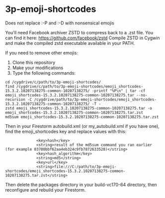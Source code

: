 # 3p-emoji-shortcodes
Does not replace :-P and :-D with nonsensical emojis

You'll need Facebook archiver ZSTD to compress back to a .zst file. You can find it here: https://github.com/facebook/zstd
Compile ZSTD in Cygwin and make the compiled zstd executable available in your PATH.

If you need to remove other emojis:

1. Clone this repository
2. Make your modifications
3. Type the following commands:

```
cd /cygdrive/c/path/to/3p-emoji-shortcodes/
find /cygdrive/c/path/to/3p-emoji-shortcodes/emoji_shortcodes-15.3.2.10207138275-common-10207138275/ -printf "%P\n" | tar -cf emoji_shortcodes-15.3.2.10207138275-common-10207138275.tar --no-recursion -C /cygdrive/path/to/3p-emoji-shortcodes/emoji_shortcodes-15.3.2.10207138275-common-10207138275/ -T -
zstd emoji_shortcodes-15.3.2.10207138275-common-10207138275.tar -o emoji_shortcodes-15.3.2.10207138275-common-10207138275.tar.zst
md5sum emoji_shortcodes-15.3.2.10207138275-common-10207138275.tar.zst
```

Then in your Firestorm autobuild.xml (or my_autobuild.xml if you have one), find the emoji_shortcodes key and replace values with this:

```
              <key>hash</key>
              <string>result of the md5sum command you ran earlier (for example 03780bbf62aa4eb324c9fb7872633528)</string>
              <key>hash_algorithm</key>
              <string>md5</string>
              <key>url</key>
              <string>file:///C:/path/to/3p-emoji-shortcodes/emoji_shortcodes-15.3.2.10207138275-common-10207138275.tar.zst</string>
```

Then delete the packages directory in your build-vc170-64 directory, then reconfigure and rebuild your Firestorm.
